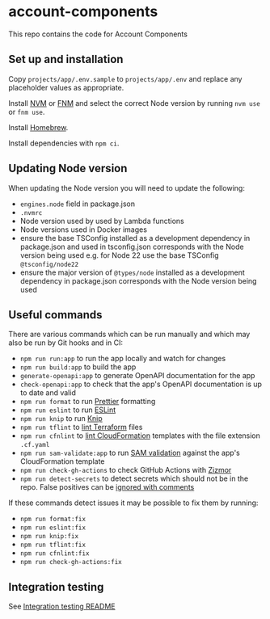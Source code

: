 # account-components

This repo contains the code for Account Components

## Set up and installation

Copy `projects/app/.env.sample` to `projects/app/.env` and replace any placeholder values as appropriate.

Install [NVM](https://github.com/nvm-sh/nvm) or [FNM](https://github.com/Schniz/fnm) and select the correct Node version by running `nvm use` or `fnm use`.

Install [Homebrew](https://brew.sh/).

Install dependencies with `npm ci`.

## Updating Node version

When updating the Node version you will need to update the following:

- `engines.node` field in package.json
- `.nvmrc`
- Node version used by used by Lambda functions
- Node versions used in Docker images
- ensure the base TSConfig installed as a development dependency in package.json and used in tsconfig.json corresponds with the Node version being used e.g. for Node 22 use the base TSConfig `@tsconfig/node22`
- ensure the major version of `@types/node` installed as a development dependency in package.json corresponds with the Node version being used

## Useful commands

There are various commands which can be run manually and which may also be run by Git hooks and in CI:

- `npm run run:app` to run the app locally and watch for changes
- `npm run build:app` to build the app
- `generate-openapi:app` to generate OpenAPI documentation for the app
- `check-openapi:app` to check that the app's OpenAPI documentation is up to date and valid
- `npm run format` to run [Prettier](https://prettier.io/) formatting
- `npm run eslint` to run [ESLint](https://eslint.org/)
- `npm run knip` to run [Knip](https://knip.dev/)
- `npm run tflint` to [lint Terraform](https://github.com/terraform-linters/tflint) files
- `npm run cfnlint` to [lint CloudFormation](https://github.com/aws-cloudformation/cfn-lint) templates with the file extension `.cf.yaml`
- `npm run sam-validate:app` to run [SAM validation](https://docs.aws.amazon.com/serverless-application-model/latest/developerguide/sam-cli-command-reference-sam-validate.html) against the app's CloudFormation template
- `npm run check-gh-actions` to check GitHub Actions with [Zizmor](https://docs.zizmor.sh/)
- `npm run detect-secrets` to detect secrets which should not be in the repo. False positives can be [ignored with comments](https://github.com/Yelp/detect-secrets?tab=readme-ov-file#inline-allowlisting)

If these commands detect issues it may be possible to fix them by running:

- `npm run format:fix`
- `npm run eslint:fix`
- `npm run knip:fix`
- `npm run tflint:fix`
- `npm run cfnlint:fix`
- `npm run check-gh-actions:fix`

## Integration testing

See [Integration testing README](/projects/integration-tests/README.md)

